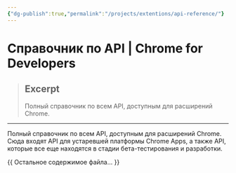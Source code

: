 ```yaml
---
{"dg-publish":true,"permalink":"/projects/extentions/api-reference/"}
---
```



# Справочник по API  |  Chrome for Developers

> ## Excerpt
> Полный справочник по всем API, доступным для расширений Chrome.

---
Полный справочник по всем API, доступным для расширений Chrome. Сюда входят API для устаревшей платформы Chrome Apps, а также API, которые все еще находятся в стадии бета-тестирования и разработки.

{{ Остальное содержимое файла... }} 